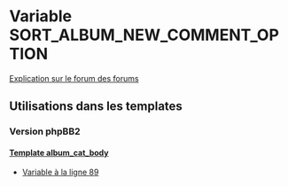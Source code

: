 # Variable SORT_ALBUM_NEW_COMMENT_OPTION
[Explication sur le forum des forums](http://forum.forumactif.com/t294113-listing-des-variables#SORT_ALBUM_NEW_COMMENT_OPTION)

## Utilisations dans les templates

### Version phpBB2

#### [Template album_cat_body](subsilver/album_cat_body.md)
* [Variable à la ligne 89](../subsilver/album_cat_body.tpl#L89)